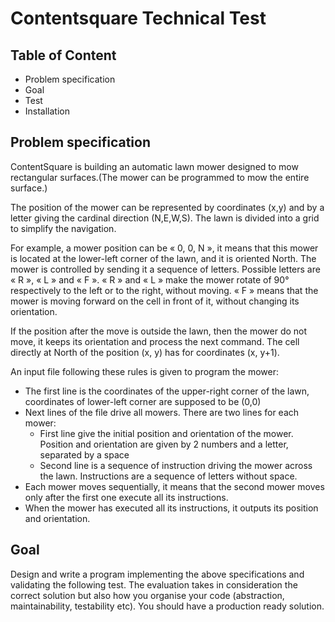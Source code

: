 # Contentsquare Technical Test
## Table of Content
- Problem specification
- Goal
- Test
- Installation
## Problem specification
ContentSquare is building an automatic lawn mower designed to mow rectangular surfaces.(The mower can be programmed to mow the entire surface.)

The position of the mower can be represented by coordinates (x,y) and by a letter giving the cardinal direction (N,E,W,S). The lawn is divided into a grid to simplify the navigation.

For example, a mower position can be « 0, 0, N », it means that this mower is located at the lower-left corner of the lawn, and it is oriented North. The mower is controlled by sending it a sequence of letters. Possible letters are « R », « L » and « F ». « R » and « L » make the mower rotate of 90° respectively to the left or to the right, without moving. « F » means that the mower is moving forward on the cell in front of it, without changing its orientation.

If the position after the move is outside the lawn, then the mower do not move, it keeps its orientation and process the next command. The cell directly at North of the position (x, y) has for coordinates (x, y+1).

An input file following these rules is given to program the mower:
- The first line is the coordinates of the upper-right corner of the lawn, coordinates of lower-left corner are supposed to be (0,0)
- Next lines of the file drive all mowers. There are two lines for each mower:
  - First line give the initial position and orientation of the mower. Position and orientation are given by 2 numbers and a letter, separated by a space
  - Second line is a sequence of instruction driving the mower across the lawn. Instructions are a sequence of letters without space.
- Each mower moves sequentially, it means that the second mower moves only after the first one execute all its instructions.
- When the mower has executed all its instructions, it outputs its position and orientation.

## Goal
Design and write a program implementing the above specifications and validating the following test. The evaluation takes in consideration the correct solution but also how you organise your code (abstraction, maintainability, testability etc). You should have a production ready solution.
